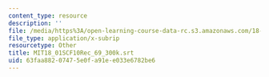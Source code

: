 ```yaml
---
content_type: resource
description: ''
file: /media/https%3A/open-learning-course-data-rc.s3.amazonaws.com/18-01sc-single-variable-calculus-fall-2010/63faa88207475e0fa91ee033e6782be6_MIT18_01SCF10Rec_69_300k.vtt
file_type: application/x-subrip
resourcetype: Other
title: MIT18_01SCF10Rec_69_300k.srt
uid: 63faa882-0747-5e0f-a91e-e033e6782be6
---
```

